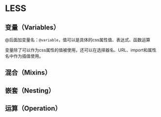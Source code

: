 # LESS

## 变量（Variables）
@后面加变量名：```@variable```，值可以是具体的css属性值、表达式、函数运算

变量除了可以作为css属性的值被使用，还可以在选择器名、URL、import和属性名中作为插值使用。

## 混合（Mixins）

## 嵌套（Nesting）

## 运算（Operation）